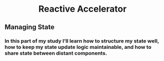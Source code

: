 <h1 align= "center">Reactive Accelerator</h1>

## Managing State

### In this part of my study I’ll learn how to structure my state well, how to keep my state update logic maintainable, and how to share state between distant components.
